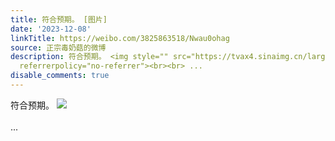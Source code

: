 ```yaml
---
title: 符合预期。 [图片]
date: '2023-12-08'
linkTitle: https://weibo.com/3825863518/Nwau0ohag
source: 正宗毒奶菇的微博
description: 符合预期。 <img style="" src="https://tvax4.sinaimg.cn/large/e40a0b5egy1hkmbj5owd5j212v0hmtav.jpg"
  referrerpolicy="no-referrer"><br><br> ...
disable_comments: true
---
```

符合预期。 <img style="" src="https://tvax4.sinaimg.cn/large/e40a0b5egy1hkmbj5owd5j212v0hmtav.jpg" referrerpolicy="no-referrer"><br><br> ...